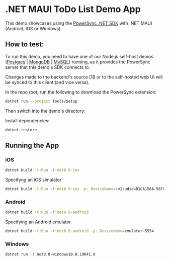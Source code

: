 # .NET MAUI ToDo List Demo App

This demo showcases using the [PowerSync .NET SDK](https://docs.powersync.com/client-sdk-references/dotnet) with .NET MAUI (Android, iOS or Windows).

## How to test:

To run this demo, you need to have one of our Node.js self-host demos ([Postgres](https://github.com/powersync-ja/self-host-demo/tree/main/demos/nodejs) | [MongoDB](https://github.com/powersync-ja/self-host-demo/tree/main/demos/nodejs-mongodb) | [MySQL](https://github.com/powersync-ja/self-host-demo/tree/main/demos/nodejs-mysql)) running, as it provides the PowerSync server that this demo's SDK connects to.

Changes made to the backend's source DB or to the self-hosted web UI will be synced to this client (and vice versa).

In the repo root, run the following to download the PowerSync extension:

```bash
dotnet run --project Tools/Setup    
```

Then switch into the demo's directory:

Install dependencies:

```bash
dotnet restore
```

## Running the App

### iOS

```sh
dotnet build -t:Run -f:net8.0-ios
```

Specifyng an iOS simulator
```sh
dotnet build -t:Run -f:net8.0-ios -p:_DeviceName=:v2:udid=B1CA156A-56FC-4C3C-B35D-4BC349111FDF
```

### Android

```sh
dotnet build -t:Run -f:net8.0-android
```

Specifying an Android emulator
```sh
dotnet build -t:Run -f:net8.0-android -p:_DeviceName=emulator-5554
```

### Windows

```sh
dotnet run -f net8.0-windows10.0.19041.0
```